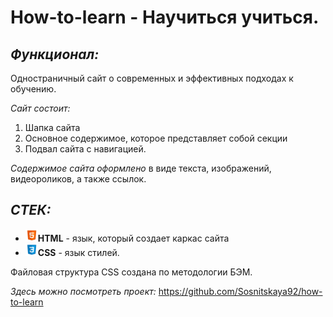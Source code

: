 # How-to-learn - Научиться учиться. 

## ***Функционал:***
Одностраничный сайт о современных и эффективных подходах к обучению.  

*Сайт состоит:*
1. Шапка сайта
2. Основное содержимое, которое представляет собой секции
3. Подвал сайта с навигацией.  

*Содержимое сайта оформлено* в виде текста, изображений, видеороликов, а также ссылок.  

## ***СТЕК:***
* <img src="./images/html.svg" height="20">**HTML** - язык, который создает каркас сайта
* <img src="./images/css.svg" height="20">**CSS** - язык стилей.  

Файловая структура CSS создана по методологии БЭМ.   

_Здесь можно посмотреть проект:_ https://github.com/Sosnitskaya92/how-to-learn